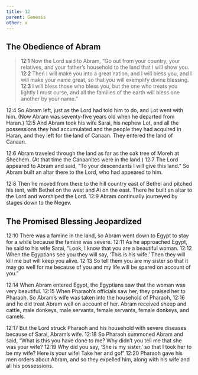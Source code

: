 ```yaml
---
title: 12
parent: Genesis
other: x
---
```


## The Obedience of Abram

> <a name="12:1">12:1</a> Now the Lord said to Abram,
> “Go out from your country, your relatives, and your father’s household
> to the land that I will show you.
> <a name="12:2">12:2</a> Then I will make you into a great nation, and I will bless you,
> and I will make your name great,
> so that you will exemplify divine blessing.
> <a name="12:3">12:3</a> I will bless those who bless you,
> but the one who treats you lightly I must curse,
> and all the families of the earth will bless one another by your name.”

<a name="12:4">12:4</a> So Abram left, just as the Lord had told him to do, and Lot went with him. (Now Abram was seventy-five years old when he departed from Haran.) <a name="12:5">12:5</a> And Abram took his wife Sarai, his nephew Lot, and all the possessions they had accumulated and the people they had acquired in Haran, and they left for the land of Canaan. They entered the land of Canaan.

<a name="12:6">12:6</a> Abram traveled through the land as far as the oak tree of Moreh at Shechem. (At that time the Canaanites were in the land.) <a name="12:7">12:7</a> The Lord appeared to Abram and said, “To your descendants I will give this land.” So Abram built an altar there to the Lord, who had appeared to him.

<a name="12:8">12:8</a> Then he moved from there to the hill country east of Bethel and pitched his tent, with Bethel on the west and Ai on the east. There he built an altar to the Lord and worshiped the Lord. <a name="12:9">12:9</a> Abram continually journeyed by stages down to the Negev.

## The Promised Blessing Jeopardized

<a name="12:10">12:10</a> There was a famine in the land, so Abram went down to Egypt to stay for a while because the famine was severe. <a name="12:11">12:11</a> As he approached Egypt, he said to his wife Sarai, “Look, I know that you are a beautiful woman. <a name="12:12">12:12</a> When the Egyptians see you they will say, ‘This is his wife.’ Then they will kill me but will keep you alive. <a name="12:13">12:13</a> So tell them you are my sister so that it may go well for me because of you and my life will be spared on account of you.”

<a name="12:14">12:14</a> When Abram entered Egypt, the Egyptians saw that the woman was very beautiful. <a name="12:15">12:15</a> When Pharaoh’s officials saw her, they praised her to Pharaoh. So Abram’s wife was taken into the household of Pharaoh, <a name="12:16">12:16</a> and he did treat Abram well on account of her. Abram received sheep and cattle, male donkeys, male servants, female servants, female donkeys, and camels.

<a name="12:17">12:17</a> But the Lord struck Pharaoh and his household with severe diseases because of Sarai, Abram’s wife. <a name="12:18">12:18</a> So Pharaoh summoned Abram and said, “What is this you have done to me? Why didn’t you tell me that she was your wife? <a name="12:19">12:19</a> Why did you say, ‘She is my sister,’ so that I took her to be my wife? Here is your wife! Take her and go!” <a name="12:20">12:20</a> Pharaoh gave his men orders about Abram, and so they expelled him, along with his wife and all his possessions.
